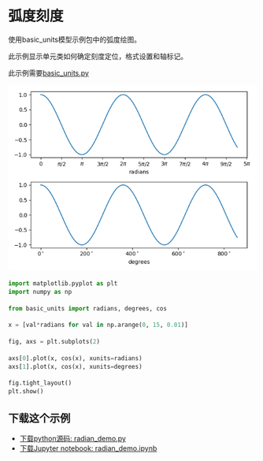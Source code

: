 # 弧度刻度

使用basic_units模型示例包中的弧度绘图。

此示例显示单元类如何确定刻度定位，格式设置和轴标记。

此示例需要[basic_units.py](https://matplotlib.org/_downloads/3a73b4cd6e12aa53ff277b1b80d631c1/basic_units.py)

![弧度刻度示例](/static/images/gallery/sphx_glr_radian_demo_001.png)

```python
import matplotlib.pyplot as plt
import numpy as np

from basic_units import radians, degrees, cos

x = [val*radians for val in np.arange(0, 15, 0.01)]

fig, axs = plt.subplots(2)

axs[0].plot(x, cos(x), xunits=radians)
axs[1].plot(x, cos(x), xunits=degrees)

fig.tight_layout()
plt.show()
```

## 下载这个示例
            
- [下载python源码: radian_demo.py](https://matplotlib.org/_downloads/radian_demo.py)
- [下载Jupyter notebook: radian_demo.ipynb](https://matplotlib.org/_downloads/radian_demo.ipynb)
